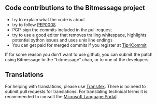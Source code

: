 ## Code contributions to the Bitmessage project

- try to explain what the code is about
- try to follow [PEP0008](https://www.python.org/dev/peps/pep-0008/)
- PGP-sign the commits included in the pull request
- try to use a good editor that removes trailing whitespace, highlights potential python issues and uses unix line endings
- You can get paid for merged commits if you register at [Tip4Commit](https://tip4commit.com/github/Bitmessage/PyBitmessage)

If for some reason you don't want to use github, you can submit the patch using Bitmessage to the "bitmessage" chan, or to one of the developers.
## Translations

For helping with translations, please use [Transifex](https://www.transifex.com/bitmessage-project/pybitmessage/). There is no need to submit pull requests for translations.
For translating technical terms it is recommended to consult the [Microsoft Language Portal](https://www.microsoft.com/Language/en-US/Default.aspx).

